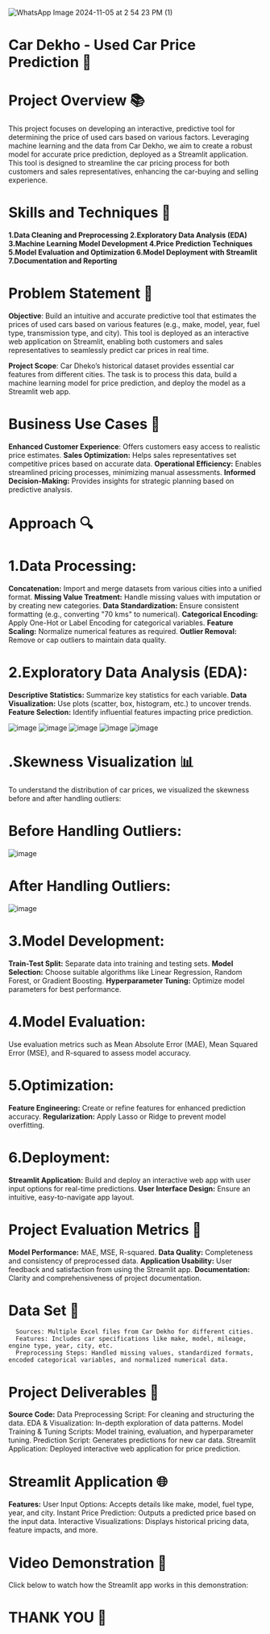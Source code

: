 ![WhatsApp Image 2024-11-05 at 2 54 23 PM (1)](https://github.com/user-attachments/assets/c8e2fd46-7db6-48d3-8b6d-780798c556d6)

# Car Dekho - Used Car Price Prediction 🚗

# Project Overview 📚
This project focuses on developing an interactive, predictive tool for determining the price of used cars based on various factors. Leveraging machine learning and the data from Car Dekho, we aim to create a robust model for accurate price prediction, deployed as a Streamlit application. This tool is designed to streamline the car pricing process for both customers and sales representatives, enhancing the car-buying and selling experience.


# Skills and Techniques 🚀

**1.Data Cleaning and Preprocessing
2.Exploratory Data Analysis (EDA)
3.Machine Learning Model Development
4.Price Prediction Techniques
5.Model Evaluation and Optimization
6.Model Deployment with Streamlit
7.Documentation and Reporting**


# Problem Statement 📝
**Objective**: 
Build an intuitive and accurate predictive tool that estimates the prices of used cars based on various features (e.g., make, model, year, fuel type, transmission type, and city). This tool is deployed as an interactive web application on Streamlit, enabling both customers and sales representatives to seamlessly predict car prices in real time.

**Project Scope**: 
Car Dheko’s historical dataset provides essential car features from different cities. The task is to process this data, build a machine learning model for price prediction, and deploy the model as a Streamlit web app.


# Business Use Cases 💼

**Enhanced Customer Experience**: Offers customers easy access to realistic price estimates.
**Sales Optimization:** Helps sales representatives set competitive prices based on accurate data.
**Operational Efficiency:** Enables streamlined pricing processes, minimizing manual assessments.
**Informed Decision-Making:** Provides insights for strategic planning based on predictive analysis.

# Approach 🔍

# 1.Data Processing:

**Concatenation:** Import and merge datasets from various cities into a unified format.
**Missing Value Treatment:** Handle missing values with imputation or by creating new categories.
**Data Standardization:** Ensure consistent formatting (e.g., converting "70 kms" to numerical).
**Categorical Encoding:** Apply One-Hot or Label Encoding for categorical variables.
**Feature Scaling:** Normalize numerical features as required.
**Outlier Removal:** Remove or cap outliers to maintain data quality.

# 2.Exploratory Data Analysis (EDA):

**Descriptive Statistics:** Summarize key statistics for each variable.
**Data Visualization:** Use plots (scatter, box, histogram, etc.) to uncover trends.
**Feature Selection:** Identify influential features impacting price prediction.

![image](https://github.com/user-attachments/assets/6b0bf4a2-067c-4da4-bdcd-6640ad5ddd3d)
![image](https://github.com/user-attachments/assets/9ffaddb2-0a01-40aa-818d-3d0e4237621d)
![image](https://github.com/user-attachments/assets/6417f815-c62d-40f8-9c96-b217497051f9)
![image](https://github.com/user-attachments/assets/4bd90bea-0f7d-48e9-84c3-fc3199e69c13)
![image](https://github.com/user-attachments/assets/752b325d-351b-4a04-b8d9-5546c0da7a26)


# .Skewness Visualization 📊
To understand the distribution of car prices, we visualized the skewness before and after handling outliers:

# Before Handling Outliers: 
![image](https://github.com/user-attachments/assets/831dca62-0e13-4d22-85b3-ea23040f5872)

# After Handling Outliers:
![image](https://github.com/user-attachments/assets/69958ff1-060c-4197-9934-58b7a493ecf9)

# 3.Model Development:
**Train-Test Split:** Separate data into training and testing sets.
**Model Selection:** Choose suitable algorithms like Linear Regression, Random Forest, or Gradient Boosting.
**Hyperparameter Tuning:** Optimize model parameters for best performance.

# 4.Model Evaluation:
Use evaluation metrics such as Mean Absolute Error (MAE), Mean Squared Error (MSE), and R-squared to assess model accuracy.

# 5.Optimization:
**Feature Engineering:** Create or refine features for enhanced prediction accuracy.
**Regularization:** Apply Lasso or Ridge to prevent model overfitting.

# 6.Deployment:
**Streamlit Application:** Build and deploy an interactive web app with user input options for real-time predictions.
**User Interface Design:** Ensure an intuitive, easy-to-navigate app layout.

# Project Evaluation Metrics 📏

**Model Performance:** MAE, MSE, R-squared.
**Data Quality:** Completeness and consistency of preprocessed data.
**Application Usability:** User feedback and satisfaction from using the Streamlit app.
**Documentation:** Clarity and comprehensiveness of project documentation.

# Data Set 📂

      Sources: Multiple Excel files from Car Dekho for different cities.
      Features: Includes car specifications like make, model, mileage, engine type, year, city, etc.
      Preprocessing Steps: Handled missing values, standardized formats, encoded categorical variables, and normalized numerical data.

# Project Deliverables 📝

**Source Code:**
        Data Preprocessing Script: For cleaning and structuring the data.
        EDA & Visualization: In-depth exploration of data patterns.
        Model Training & Tuning Scripts: Model training, evaluation, and hyperparameter tuning.
        Prediction Script: Generates predictions for new car data.
        Streamlit Application: Deployed interactive web application for price prediction.

# Streamlit Application 🌐

**Features:**
       User Input Options: Accepts details like make, model, fuel type, year, and city.
       Instant Price Prediction: Outputs a predicted price based on the input data.
       Interactive Visualizations: Displays historical pricing data, feature impacts, and more.

# Video Demonstration 🎥
Click below to watch how the Streamlit app works in this demonstration:

# THANK YOU 🤝
